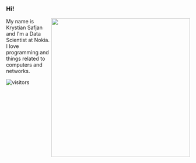 ### Hi!
<img align='right' src="https://github-readme-stats.vercel.app/api?username=izikeros&show_icons=true&theme=radical" width="380">
<p>My name is Krystian Safjan and I'm a Data Scientist at Nokia. I love programming and things related to computers and networks.</p>

![visitors](https://visitor-badge.glitch.me/badge?page_id=izikeros.visitor-badge)
